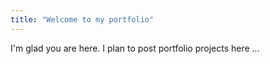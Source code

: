 ```yaml
---
title: "Welcome to my portfolio"
---
```


I'm glad you are here. I plan to post portfolio projects here ...
